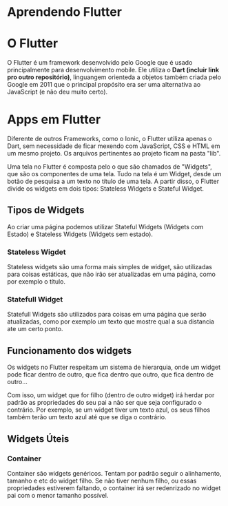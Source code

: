 # Aprendendo Flutter

# O Flutter

O Flutter é um framework desenvolvido pelo Google que é usado principalmente para desenvolvimento mobile. Ele utiliza o **Dart (incluir link pro outro repositório)**, linguangem orienteda a objetos também criada pelo Google em 2011 que o principal propósito era ser uma alternativa ao JavaScript (e não deu muito certo).

# Apps em Flutter

Diferente de outros Frameworks, como o Ionic, o Flutter utiliza apenas o Dart, sem necessidade de ficar mexendo com JavaScript, CSS e HTML em um mesmo projeto. Os arquivos pertinentes ao projeto ficam na pasta "lib".

Uma tela no Flutter é composta pelo o que são chamados de "Widgets", que são os componentes de uma tela. Tudo na tela é um Widget, desde um botão de pesquisa a um texto no título de uma tela. A partir disso, o Flutter divide os widgets em dois tipos: Stateless Widgets e Stateful Widget.

## Tipos de Widgets

Ao criar uma página podemos utilizar Stateful Widgets (Widgets com Estado) e Stateless Widgets (Widgets sem estado).

### Stateless Wigdet

Stateless widgets são uma forma mais simples de widget, são utilizadas para coisas estáticas, que não irão ser atualizadas em uma página, como por exemplo o título.

### Statefull Widget

Statefull Widgets são utilizados para coisas em uma página que serão atualizadas, como por exemplo um texto que mostre qual a sua distancia ate um certo ponto.

## Funcionamento dos widgets

Os widgets no Flutter respeitam um sistema de hierarquia, onde um widget pode ficar dentro de outro, que fica dentro que outro, que fica dentro de outro...

Com isso, um widget que for filho (dentro de outro widget) irá herdar por padrão as propriedades do seu pai a não ser que seja configurado o contrário. Por exemplo, se um widget tiver um texto azul, os seus filhos também terão um texto azul até que se diga o contrário.

## Widgets Úteis

### Container

Container são widgets genéricos. Tentam por padrão seguir o alinhamento, tamanho e etc do widget filho. Se não tiver nenhum filho, ou essas propriedades estiverem faltando, o container irá ser redenrizado no widget pai com o menor tamanho possível.